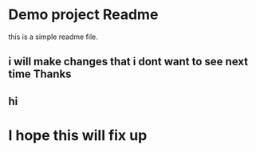 # Demo project Readme

this is a simple readme file. 

## i will make changes that i dont want to see next time Thanks 

## hi
# I hope this will fix up